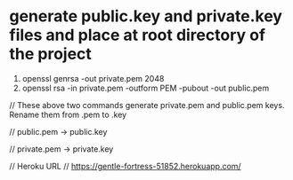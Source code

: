 # generate public.key and private.key files and place at root directory of the project

1. openssl genrsa -out private.pem 2048
2. openssl rsa -in private.pem -outform PEM -pubout -out public.pem

// These above two commands generate private.pem and public.pem keys. Rename them from .pem to .key

  // public.pem -> public.key
  
  // private.pem -> private.key
  
  
// Heroku URL
// https://gentle-fortress-51852.herokuapp.com/